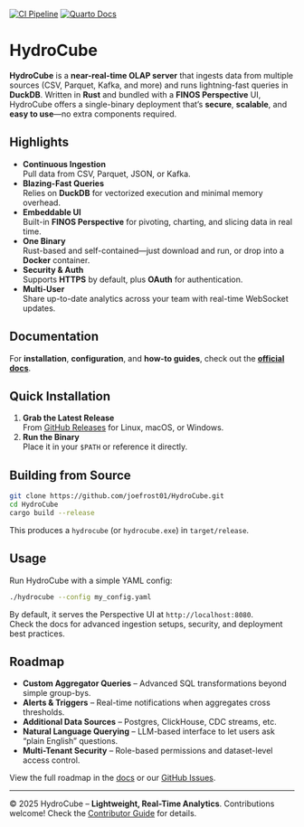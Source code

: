 [![CI Pipeline](https://github.com/joefrost01/HydroCube/actions/workflows/build.yml/badge.svg)](https://github.com/joefrost01/HydroCube/actions/workflows/build.yml)
[![Quarto Docs](https://img.shields.io/badge/docs-online-blue.svg)](https://joefrost01.github.io/HydroCube/)

# HydroCube

**HydroCube** is a **near-real-time OLAP server** that ingests data from multiple sources (CSV, Parquet, Kafka, and more) and runs lightning-fast queries in **DuckDB**. Written in **Rust** and bundled with a **FINOS Perspective** UI, HydroCube offers a single-binary deployment that’s **secure**, **scalable**, and **easy to use**—no extra components required.

## Highlights

- **Continuous Ingestion**  
  Pull data from CSV, Parquet, JSON, or Kafka.
- **Blazing-Fast Queries**  
  Relies on **DuckDB** for vectorized execution and minimal memory overhead.
- **Embeddable UI**  
  Built-in **FINOS Perspective** for pivoting, charting, and slicing data in real time.
- **One Binary**  
  Rust-based and self-contained—just download and run, or drop into a **Docker** container.
- **Security & Auth**  
  Supports **HTTPS** by default, plus **OAuth** for authentication.
- **Multi-User**  
  Share up-to-date analytics across your team with real-time WebSocket updates.

## Documentation

For **installation**, **configuration**, and **how-to guides**, check out the **[official docs](https://joefrost01.github.io/HydroCube/)**.

## Quick Installation

1. **Grab the Latest Release**  
   From [GitHub Releases](https://github.com/joefrost01/HydroCube/releases) for Linux, macOS, or Windows.
2. **Run the Binary**  
   Place it in your `$PATH` or reference it directly.

## Building from Source

```bash
git clone https://github.com/joefrost01/HydroCube.git
cd HydroCube
cargo build --release
```

This produces a `hydrocube` (or `hydrocube.exe`) in `target/release`.

## Usage

Run HydroCube with a simple YAML config:

```bash
./hydrocube --config my_config.yaml
```

By default, it serves the Perspective UI at `http://localhost:8080`.  
Check the docs for advanced ingestion setups, security, and deployment best practices.

## Roadmap

- **Custom Aggregator Queries** – Advanced SQL transformations beyond simple group-bys.
- **Alerts & Triggers** – Real-time notifications when aggregates cross thresholds.
- **Additional Data Sources** – Postgres, ClickHouse, CDC streams, etc.
- **Natural Language Querying** – LLM-based interface to let users ask “plain English” questions.
- **Multi-Tenant Security** – Role-based permissions and dataset-level access control.

View the full roadmap in the [docs](https://joefrost01.github.io/HydroCube/) or our [GitHub Issues](https://github.com/joefrost01/HydroCube/issues).

---

© 2025 HydroCube – **Lightweight, Real-Time Analytics**. Contributions welcome! Check the [Contributor Guide](https://joefrost01.github.io/HydroCube/) for details.
